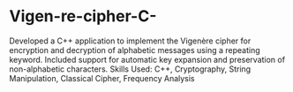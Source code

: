 # Vigen-re-cipher-C-
Developed a C++ application to implement the Vigenère cipher for encryption and decryption of alphabetic messages using a repeating keyword. Included support for automatic key expansion and preservation of non-alphabetic characters.   Skills Used: C++, Cryptography, String Manipulation, Classical Cipher, Frequency Analysis 
